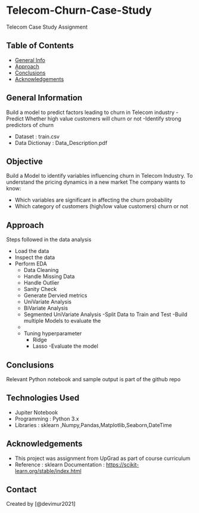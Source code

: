 # Telecom-Churn-Case-Study
Telecom Case Study Assignment


## Table of Contents
* [General Info](#general-information)
* [Approach](#technologies-used)
* [Conclusions](#conclusions)
* [Acknowledgements](#acknowledgements)



## General Information
Build a model to predict factors leading to churn in Telecom industry
-Predict Whether high value customers will churn or not
-Identify strong predictors of churn  
- Dataset         : train.csv
- Data Dictionay  : Data_Description.pdf


## Objective
Build a Model to identify variables influencing churn in Telecom Industry. To understand the pricing dynamics in a new market
The company wants to know:

- Which variables are significant in affecting the churn probability
- Which category of customers (high/low value customers) churn or not

## Approach
Steps followed in the data analysis
- Load the data
- Inspect the data
- Perform EDA
  - Data Cleaning
  - Handle Missing Data
  - Handle Outlier
  - Sanity Check
  - Generate Dervied metrics
  - UniVariate Analysis
  - BiVariate Analysis
  - Segmented UniVariate Analysis
 -Split Data to Train and Test
 -Build multiple Models to evaluate the 
  - 
  - Tuning hyperparameter 
      - Ridge
      - Lasso
  -Evaluate the model
 
## Conclusions
Relevant Python notebook and sample output is part of the github repo


## Technologies Used
- Jupiter Notebook
- Programming : Python 3.x
- Libraries : sklearn ,Numpy,Pandas,Matplotlib,Seaborn,DateTime


## Acknowledgements
- This project was assignment from UpGrad as part of course curriculum
- Reference : sklearn Documentation : https://scikit-learn.org/stable/index.html


## Contact
Created by [@devimur2021] 


